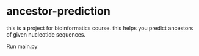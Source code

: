# ancestor-prediction
this is a project for bioinformatics course. this helps you predict ancestors of given nucleotide sequences.

Run main.py
